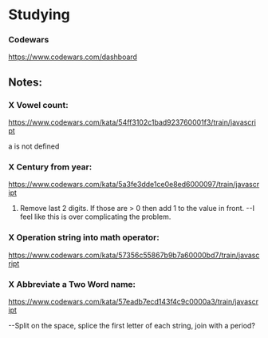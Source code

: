 # Studying

### Codewars
https://www.codewars.com/dashboard

## Notes:

### X Vowel count:
https://www.codewars.com/kata/54ff3102c1bad923760001f3/train/javascript

a is not defined

### X Century from year:
https://www.codewars.com/kata/5a3fe3dde1ce0e8ed6000097/train/javascript

1) Remove last 2 digits. If those are > 0 then add 1 to the value in front.
--I feel like this is over complicating the problem.

### X Operation string into math operator:
https://www.codewars.com/kata/57356c55867b9b7a60000bd7/train/javascript

### X Abbreviate a Two Word name:
https://www.codewars.com/kata/57eadb7ecd143f4c9c0000a3/train/javascript

--Split on the space, splice the first letter of each string, join with a period?